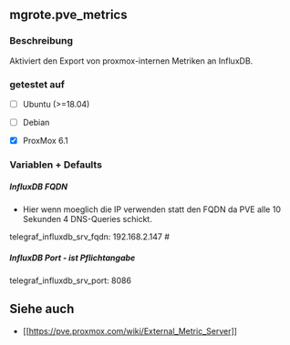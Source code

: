 ## mgrote.pve_metrics

### Beschreibung
Aktiviert den Export von proxmox-internen Metriken an InfluxDB.


### getestet auf
- [ ] Ubuntu (>=18.04)
- [ ] Debian

- [x] ProxMox 6.1

### Variablen + Defaults
##### InfluxDB FQDN
- Hier wenn moeglich die IP verwenden statt den FQDN da PVE alle 10 Sekunden 4 DNS-Queries schickt.

telegraf_influxdb_srv_fqdn: 192.168.2.147 #
##### InfluxDB Port - ist Pflichtangabe
telegraf_influxdb_srv_port: 8086

## Siehe auch
* [[https://pve.proxmox.com/wiki/External_Metric_Server]]
